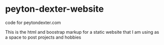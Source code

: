 # peyton-dexter-website
code for peytondexter.com

This is the html and boostrap markup for a static website that I am using as a space to post projects and hobbies

